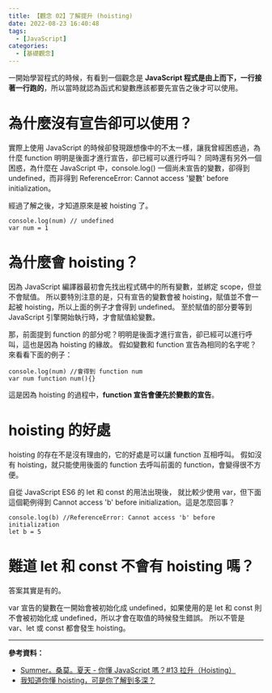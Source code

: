 ```yaml
---
title: 【觀念 02】了解提升 (hoisting)
date: 2022-08-23 16:40:48
tags:
  - [JavaScript]
categories:
  - [基礎觀念]
---
```


一開始學習程式的時候，有看到一個觀念是 **JavaScript 程式是由上而下，一行接著一行跑的**，所以當時就認為函式和變數應該都要先宣告之後才可以使用。

<!-- more -->

# 為什麼沒有宣告卻可以使用？

實際上使用 JavaScript 的時候卻發現跟想像中的不太一樣，讓我曾經困惑過，為什麼 function 明明是後面才進行宣告，卻已經可以進行呼叫？
同時還有另外一個困惑，為什麼在 JavaScript 中，console.log() 一個尚未宣告的變數，卻得到 undefined，而非得到 ReferenceError: Cannot access '變數' before initialization。

經過了解之後，才知道原來是被 hoisting 了。

```
console.log(num) // undefined
var num = 1
```

# 為什麼會 hoisting？

因為 JavaScript 編譯器最初會先找出程式碼中的所有變數，並綁定 scope，但並不會賦值。
所以要特別注意的是，只有宣告的變數會被 hoisting，賦值並不會一起被 hoisting，所以上面的例子才會得到 undefined。
至於賦值的部分要等到 JavaScript 引擎開始執行時，才會賦值給變數。

那，前面提到 function 的部分呢？明明是後面才進行宣告，卻已經可以進行呼叫，這也是因為 hoisting 的緣故。
假如變數和 function 宣告為相同的名字呢？
來看看下面的例子：

```
console.log(num) //會得到 function num
var num function num(){}
```

這是因為 hoisting 的過程中，**function 宣告會優先於變數的宣告**。

# hoisting 的好處

hoisting 的存在不是沒有理由的，它的好處是可以讓 function 互相呼叫。
假如沒有 hoisting，就只能使用後面的 function 去呼叫前面的 function，會變得很不方便。

自從 JavaScript ES6 的 let 和 const 的用法出現後， 就比較少使用 var，但下面這個範例得到 Cannot access 'b' before initialization。這是怎麼回事？

```
console.log(b) //ReferenceError: Cannot access 'b' before initialization
let b = 5
```

# 難道 let 和 const 不會有 hoisting 嗎？

答案其實是有的。

var 宣告的變數在一開始會被初始化成 undefined，如果使用的是 let 和 const 則不會被初始化成 undefined，所以才會在取值的時候發生錯誤。
所以不管是 var、let 或 const 都會發生 hoisting。

---

**參考資料：**

- [Summer。桑莫。夏天 - 你懂 JavaScript 嗎？#13 拉升（Hoisting）](https://ithelp.ithome.com.tw/articles/10203357)
- [我知道你懂 hoisting，可是你了解到多深？](https://github.com/aszx87410/blog/issues/34)
